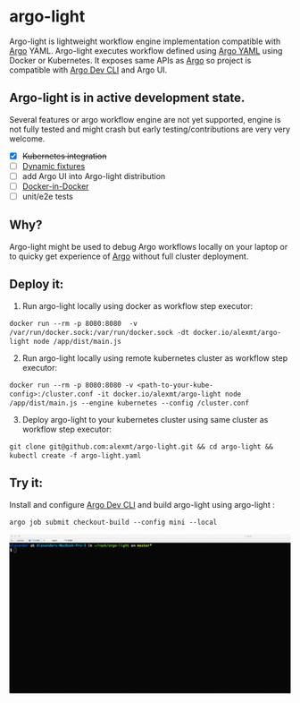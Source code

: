 # argo-light

Argo-light is lightweight workflow engine implementation compatible with [Argo](https://github.com/argoproj/argo) YAML. Argo-light executes workflow defined using [Argo YAML](https://argoproj.github.io/argo-site/docs/yaml/dsl_reference_intro.html) using Docker or Kubernetes. It exposes same APIs as [Argo](https://github.com/argoproj/argo) so project is
compatible with [Argo Dev CLI](https://argoproj.github.io/argo-site/docs/dev-cli-reference.html) and Argo UI.

## Argo-light is in active development state.

Several features or argo workflow engine are not yet supported, engine is not fully tested and might crash but early testing/contributions are very very welcome.

- [x] ~~Kubernetes integration~~
- [ ] [Dynamic fixtures](https://argoproj.github.io/argo-site/docs/yaml/fixture_template.html)
- [ ] add Argo UI into Argo-light distribution
- [ ] [Docker-in-Docker](https://argoproj.github.io/argo-site/docs/yaml/argo_tutorial_2_create_docker_image_build_workflow.html)
- [ ] unit/e2e tests

## Why?

Argo-light might be used to debug Argo workflows locally on your laptop or to quicky get experience of [Argo](https://github.com/argoproj/argo) without full cluster deployment.

## Deploy it:

1. Run argo-light locally using docker as workflow step executor:

```
docker run --rm -p 8080:8080  -v /var/run/docker.sock:/var/run/docker.sock -dt docker.io/alexmt/argo-light node /app/dist/main.js
```

2. Run argo-light locally using remote kubernetes cluster as workflow step executor:

```
docker run --rm -p 8080:8080 -v <path-to-your-kube-config>:/cluster.conf -it docker.io/alexmt/argo-light node /app/dist/main.js --engine kubernetes --config /cluster.conf
```

3. Deploy argo-light to your kubernetes cluster using same cluster as workflow step executor:

```
git clone git@github.com:alexmt/argo-light.git && cd argo-light && kubectl create -f argo-light.yaml
```

## Try it:

Install and configure [Argo Dev CLI](https://argoproj.github.io/argo-site/docs/dev-cli-reference.html) and build argo-light using argo-light :

```
argo job submit checkout-build --config mini --local
```

![alt text](./demo.gif "Logo Title Text 1")
